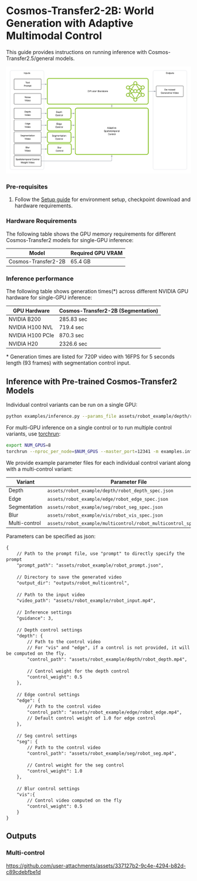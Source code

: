 # Cosmos-Transfer2-2B: World Generation with Adaptive Multimodal Control
This guide provides instructions on running inference with Cosmos-Transfer2.5/general models.

![Architecture](../assets/Cosmos-Transfer2-2B-Arch.png)

### Pre-requisites
1. Follow the [Setup guide](setup.md) for environment setup, checkpoint download and hardware requirements.

### Hardware Requirements

The following table shows the GPU memory requirements for different Cosmos-Transfer2 models for single-GPU inference:

| Model | Required GPU VRAM |
|-------|-------------------|
| Cosmos-Transfer2-2B | 65.4 GB |

### Inference performance

The following table shows generation times(*) across different NVIDIA GPU hardware for single-GPU inference:

| GPU Hardware | Cosmos-Transfer2-2B (Segmentation) |
|--------------|---------------|
| NVIDIA B200 | 285.83 sec |
| NVIDIA H100 NVL | 719.4 sec |
| NVIDIA H100 PCIe | 870.3 sec |
| NVIDIA H20 | 2326.6 sec |

\* Generation times are listed for 720P video with 16FPS for 5 seconds length (93 frames) with segmentation control input.

## Inference with Pre-trained Cosmos-Transfer2 Models

Individual control variants can be run on a single GPU:
```bash
python examples/inference.py --params_file assets/robot_example/depth/robot_depth_spec.json
```

For multi-GPU inference on a single control or to run multiple control variants, use [torchrun](https://docs.pytorch.org/docs/stable/elastic/run.html):
```bash
export NUM_GPUS=8
torchrun --nproc_per_node=$NUM_GPUS --master_port=12341 -m examples.inference --params_file assets/robot_example/vis/robot_vis_spec.json --num_gpus=$NUM_GPUS
```

We provide example parameter files for each individual control variant along with a multi-control variant:

| Variant | Parameter File  |
| --- | --- |
| Depth | `assets/robot_example/depth/robot_depth_spec.json` |
| Edge | `assets/robot_example/edge/robot_edge_spec.json` |
| Segmentation | `assets/robot_example/seg/robot_seg_spec.json` |
| Blur | `assets/robot_example/vis/robot_vis_spec.json` |
| Multi-control | `assets/robot_example/multicontrol/robot_multicontrol_spec.json` |

Parameters can be specified as json:

```jsonc
{
    // Path to the prompt file, use "prompt" to directly specify the prompt
    "prompt_path": "assets/robot_example/robot_prompt.json",

    // Directory to save the generated video
    "output_dir": "outputs/robot_multicontrol",

    // Path to the input video
    "video_path": "assets/robot_example/robot_input.mp4",

    // Inference settings
    "guidance": 3,

    // Depth control settings
    "depth": {
        // Path to the control video
        // For "vis" and "edge", if a control is not provided, it will be computed on the fly.
        "control_path": "assets/robot_example/depth/robot_depth.mp4",

        // Control weight for the depth control
        "control_weight": 0.5
    },

    // Edge control settings
    "edge": {
        // Path to the control video
        "control_path": "assets/robot_example/edge/robot_edge.mp4",
        // Default control weight of 1.0 for edge control
    },

    // Seg control settings
    "seg": {
        // Path to the control video
        "control_path": "assets/robot_example/seg/robot_seg.mp4",

        // Control weight for the seg control
        "control_weight": 1.0
    },

    // Blur control settings
    "vis":{
        // Control video computed on the fly
        "control_weight": 0.5
    }
}
```

## Outputs

### Multi-control

https://github.com/user-attachments/assets/337127b2-9c4e-4294-b82d-c89cdebfbe1d
